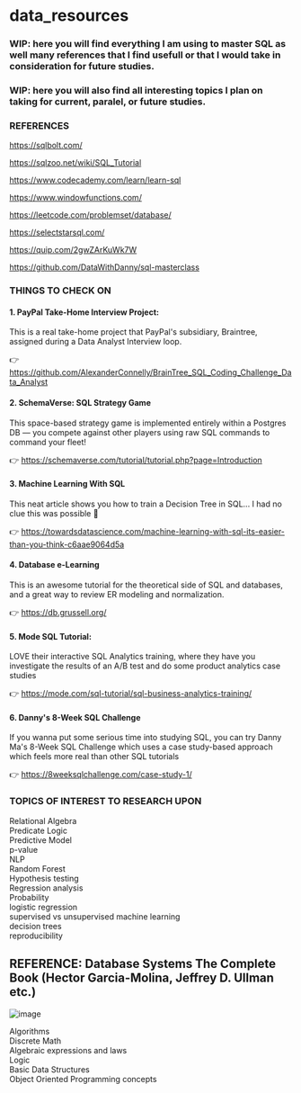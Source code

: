 # data_resources

### WIP: here you will find everything I am using to master SQL as well many references that I find usefull or that I would take in consideration for future studies.

### WIP: here you will also find all interesting topics I plan on taking for current, paralel, or future studies.

### REFERENCES

https://sqlbolt.com/

https://sqlzoo.net/wiki/SQL_Tutorial

https://www.codecademy.com/learn/learn-sql

https://www.windowfunctions.com/

https://leetcode.com/problemset/database/

https://selectstarsql.com/

https://quip.com/2gwZArKuWk7W

https://github.com/DataWithDanny/sql-masterclass

### THINGS TO CHECK ON

#### 1. PayPal Take-Home Interview Project: 

This is a real take-home project that PayPal's subsidiary, Braintree, assigned during a Data Analyst Interview loop. 

👉 https://github.com/AlexanderConnelly/BrainTree_SQL_Coding_Challenge_Data_Analyst

#### 2. SchemaVerse: SQL Strategy Game

This space-based strategy game is implemented entirely within a Postgres DB — you compete against other players using raw SQL commands to command your fleet!

👉 https://schemaverse.com/tutorial/tutorial.php?page=Introduction

#### 3. Machine Learning With SQL

This neat article shows you how to train a Decision Tree in SQL... I had no clue this was possible 🤯

👉 https://towardsdatascience.com/machine-learning-with-sql-its-easier-than-you-think-c6aae9064d5a

#### 4. Database e-Learning

This is an awesome tutorial for the theoretical side of SQL and databases, and a great way to review ER modeling and normalization.

👉 https://db.grussell.org/

#### 5. Mode SQL Tutorial: 

LOVE their interactive SQL Analytics training, where they have you investigate the results of an A/B test and do some product analytics case studies

👉 https://mode.com/sql-tutorial/sql-business-analytics-training/

#### 6. Danny's 8-Week SQL Challenge

If you wanna put some serious time into studying SQL, you can try Danny Ma's 8-Week SQL Challenge which uses a case study-based approach which feels more real than other SQL tutorials

👉 https://8weeksqlchallenge.com/case-study-1/

### TOPICS OF INTEREST TO RESEARCH UPON

Relational Algebra </br>
Predicate Logic </br>
Predictive Model </br>
p-value </br>
NLP </br>
Random Forest </br>
Hypothesis testing </br>
Regression analysis </br>
Probability </br>
logistic regression </br>
supervised vs unsupervised machine learning </br>
decision trees <br>
reproducibility <br>

## REFERENCE: Database Systems The Complete Book (Hector Garcia-Molina, Jeffrey D. Ullman etc.)

![image](https://user-images.githubusercontent.com/42393725/191621685-3700fa1c-64b6-4b6b-8552-7476979d808f.png)

Algorithms </br>
Discrete Math </br>
Algebraic expressions and laws </br>
Logic </br>
Basic Data Structures </br>
Object Oriented Programming concepts </br>



